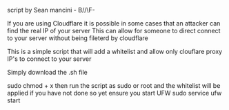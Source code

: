 script  by Sean mancini - B/\/\F-



If you are using Cloudflare it is possible in some cases that an attacker can find the real IP of your server 
This can allow for someone to direct connect to your server without being fileterd by cloudflare 

This is a simple script that will add a whitelist and allow only clouflare proxy IP's to connect to your server 

Simply download the .sh file 

sudo chmod + x
then run the script as sudo or root and the whitelist will be applied 
if you have not done so yet ensure you start UFW 
sudo service ufw start 


